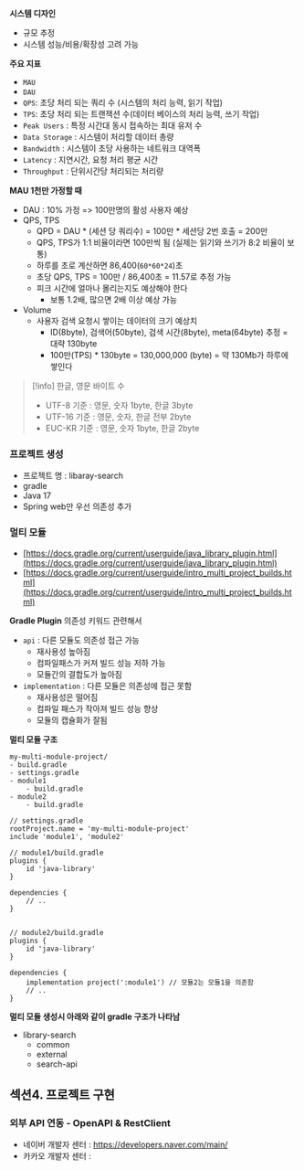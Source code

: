 
**시스템 디자인** 
- 규모 추정
- 시스템 성능/비용/확장성 고려 가능

**주요 지표** 
- `MAU`
- `DAU`
- `QPS`: 초당 처리 되는 쿼리 수 (시스템의 처리 능력, 읽기 작업)
- `TPS`: 초당 처리 되는 트랜잭션 수(데이터 베이스의 처리 능력, 쓰기 작업)
- `Peak Users` : 특정 시간대 동시 접속하는 최대 유저 수
- `Data Storage` : 시스템이 처리할 데이터 총량
- `Bandwidth` : 시스템이 초당 사용하는 네트워크 대역폭 
- `Latency` : 지연시간, 요청 처리 평균 시간
- `Throughput` : 단위시간당 처리되는 처리량

**MAU 1천만 가정할 때**
- DAU : 10% 가정 => 100만명의 활성 사용자 예상
- QPS, TPS 
	- QPD = DAU * (세션 당 쿼리수) = 100만 * 세션당 2번 호출 = 200만
	- QPS, TPS가 1:1 비율이라면 100만씩 됨 (실제는 읽기와 쓰기가 8:2 비율이 보통)
	- 하루를 초로 계산하면 86,400(`60*60*24`)초 
	- 초당 QPS, TPS = 100만 / 86,400초 = 11.57로 추정 가능
	- 피크 시간에 얼마나 몰리는지도 예상해야 한다
		- 보통 1.2배, 많으면 2배 이상 예상 가능
- Volume
	- 사용자 검색 요청시 쌓이는 데이터의 크기 예상치
		- ID(8byte), 검색어(50byte), 검색 시간(8byte), meta(64byte) 추정 = 대략 130byte
		- 100만(TPS) * 130byte = 130,000,000 (byte) = 약 130Mb가 하루에 쌓인다


>[!info] 한글, 영문 바이트 수
>- UTF-8 기준 : 영문, 숫자 1byte, 한글 3byte
>- UTF-16 기준 : 영문, 숫자, 한글 전부 2byte
>- EUC-KR 기준 : 영문, 숫자 1byte, 한글 2byte


### 프로젝트 생성
- 프로젝트 명 : libaray-search
- gradle
- Java 17
- Spring web만 우선 의존성 추가


### 멀티 모듈
- [https://docs.gradle.org/current/userguide/java_library_plugin.html](https://docs.gradle.org/current/userguide/java_library_plugin.html)
- [https://docs.gradle.org/current/userguide/intro_multi_project_builds.html](https://docs.gradle.org/current/userguide/intro_multi_project_builds.html)

**Gradle Plugin**
의존성 키워드 관련해서
- `api` : 다른 모듈도 의존성 접근 가능
	- 재사용성 높아짐 
	- 컴파일패스가 커져 빌드 성능 저하 가능
	- 모듈간의 결합도가 높아짐
- `implementation` : 다른 모듈은 의존성에 접근 못함
	- 재사용성은 떨어짐
	- 컴파일 패스가 작아져 빌드 성능 향상
	- 모듈의 캡슐화가 잘됨

**멀티 모듈 구조**
```text
my-multi-module-project/
- build.gradle
- settings.gradle
- module1
	- build.gradle
- module2
	- build.gradle
```


```text
// settings.gradle
rootProject.name = 'my-multi-module-project'
include 'module1', 'module2'
```


```text
// module1/build.gradle
plugins {
	id 'java-library'
}

dependencies {
	// ..
}


// module2/build.gradle
plugins {
	id 'java-library'
}

dependencies {
	implementation project(':module1') // 모듈2는 모듈1을 의존함
	// ..
}

```


**멀티 모듈 생성시 아래와 같이 gradle 구조가 나타남**
- library-search
	- common
	- external
	- search-api 

## 섹션4. 프로젝트 구현

### 외부 API 연동 - OpenAPI & RestClient
- 네이버 개발자 센터 : https://developers.naver.com/main/
- 카카오 개발자 센터 : 